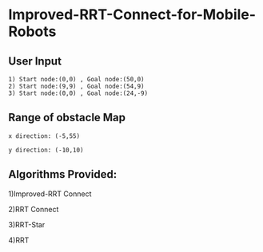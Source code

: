 # Improved-RRT-Connect-for-Mobile-Robots

## User Input
    1) Start node:(0,0) , Goal node:(50,0)
    2) Start node:(9,9) , Goal node:(54,9)
    3) Start node:(0,0) , Goal node:(24,-9)

## Range of obstacle Map
    x direction: (-5,55)

    y direction: (-10,10)

## Algorithms Provided:
1)Improved-RRT Connect

2)RRT Connect

3)RRT-Star

4)RRT


